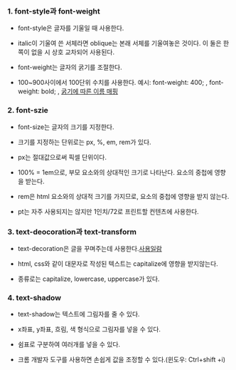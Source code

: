 ### 1. font-style과 font-weight
- font-style은 글자를 기울일 때 사용한다.
- italic이 기울여 쓴 서체라면 oblique는 본래 서체를 기울여놓은 것이다. 이 둘은 한쪽이 없을 시 상호 교차되어 사용된다.

- font-weight는 글자의 굵기를 조절한다.
- 100~900사이에서 100단위 수치를 사용한다. 예시: font-weight: 400; , font-weight: bold; ,
[굵기에 따른 이름 매핑](https://developer.mozilla.org/ko/docs/Web/CSS/font-weight#%EC%9D%BC%EB%B0%98%EC%A0%81%EC%9D%B8_%EA%B0%80%EC%A4%91%EC%B9%98_%EC%9D%B4%EB%A6%84_%EB%A7%A4%ED%95%91)

### 2. font-szie
- font-size는 글자의 크기를 지정한다.

- 크기를 지정하는 단위로는 px, %, em, rem가 있다.

- px는 절대값으로써 픽셀 단위이다.

- 100% = 1em으로, 부모 요소와의 상대적인 크기로 나타난다. 요소의 중첩에 영향을 받는다.

- rem은 html 요소와의 상대적 크기를 가지므로, 요소의 중첩에 영향을 받지 않는다.
 
- pt는 자주 사용되지는 않지만 1인치/72로 프린트할 컨텐츠에 사용한다.

### 3. text-deocoration과 text-transform
- text-decoration은 글을 꾸며주는데 사용한다.[사용일람](https://developer.mozilla.org/en-US/docs/Web/CSS/text-decoration)
 
- html, css와 같이 대문자로 작성된 텍스트는 capitalize에 영향을 받지않는다. 

- 종류로는 capitalize, lowercase, uppercase가 있다.

### 4. text-shadow
- text-shadow는 텍스트에 그림자를 줄 수 있다.

- x좌표, y좌표, 흐림, 색 형식으로 그림자를 넣을 수 있다.
- 쉼표로 구분하여 여러개를 넣을 수 있다.
- 크롬 개발자 도구를 사용하면 손쉽게 값을 조정할 수 있다.(윈도우: Ctrl+shift +i)
